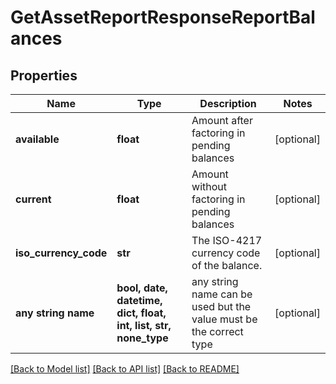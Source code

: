 # GetAssetReportResponseReportBalances


## Properties
Name | Type | Description | Notes
------------ | ------------- | ------------- | -------------
**available** | **float** | Amount after factoring in pending balances | [optional] 
**current** | **float** | Amount without factoring in pending balances | [optional] 
**iso_currency_code** | **str** | The ISO-4217 currency code of the balance. | [optional] 
**any string name** | **bool, date, datetime, dict, float, int, list, str, none_type** | any string name can be used but the value must be the correct type | [optional]

[[Back to Model list]](../README.md#documentation-for-models) [[Back to API list]](../README.md#documentation-for-api-endpoints) [[Back to README]](../README.md)


